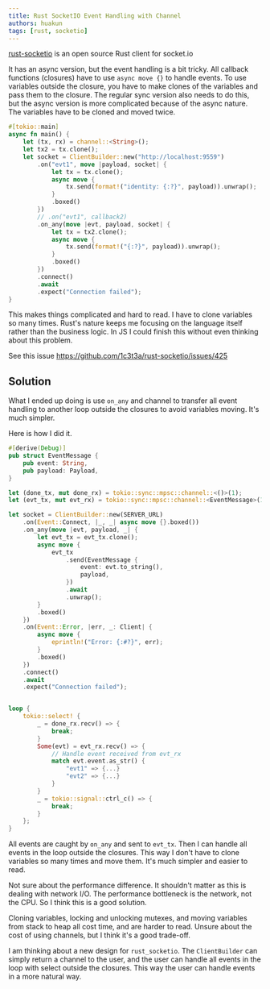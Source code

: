 ```yaml
---
title: Rust SocketIO Event Handling with Channel
authors: huakun
tags: [rust, socketio]
---
```


[rust-socketio](https://github.com/1c3t3a/rust-socketio) is an open source Rust client for socket.io

It has an async version, but the event handling is a bit tricky. All callback functions (closures) have to use `async move {}` to handle events. To use variables outside the closure, you have to make clones of the variables and pass them to the closure. The regular sync version also needs to do this, but the async version is more complicated because of the async nature. The variables have to be cloned and moved twice.

```rust
#[tokio::main]
async fn main() {
    let (tx, rx) = channel::<String>();
    let tx2 = tx.clone();
    let socket = ClientBuilder::new("http://localhost:9559")
        .on("evt1", move |payload, socket| {
            let tx = tx.clone();
            async move {
                tx.send(format!("identity: {:?}", payload)).unwrap();
            }
            .boxed()
        })
        // .on("evt1", callback2)
        .on_any(move |evt, payload, socket| {
            let tx = tx2.clone();
            async move {
                tx.send(format!("{:?}", payload)).unwrap();
            }
            .boxed()
        })
        .connect()
        .await
        .expect("Connection failed");
}
```

This makes things complicated and hard to read. I have to clone variables so many times. Rust's nature keeps me focusing on the language itself rather than the business logic. In JS I could finish this without even thinking about this problem.

See this issue https://github.com/1c3t3a/rust-socketio/issues/425

## Solution

What I ended up doing is use `on_any` and channel to transfer all event handling to another loop outside the closures to avoid variables moving. It's much simpler.

Here is how I did it.

```rust
#[derive(Debug)]
pub struct EventMessage {
    pub event: String,
    pub payload: Payload,
}

let (done_tx, mut done_rx) = tokio::sync::mpsc::channel::<()>(1);
let (evt_tx, mut evt_rx) = tokio::sync::mpsc::channel::<EventMessage>(1);

let socket = ClientBuilder::new(SERVER_URL)
    .on(Event::Connect, |_, _| async move {}.boxed())
    .on_any(move |evt, payload, _| {
        let evt_tx = evt_tx.clone();
        async move {
            evt_tx
                .send(EventMessage {
                    event: evt.to_string(),
                    payload,
                })
                .await
                .unwrap();
        }
        .boxed()
    })
    .on(Event::Error, |err, _: Client| {
        async move {
            eprintln!("Error: {:#?}", err);
        }
        .boxed()
    })
    .connect()
    .await
    .expect("Connection failed");


loop {
    tokio::select! {
        _ = done_rx.recv() => {
            break;
        }
        Some(evt) = evt_rx.recv() => {
            // Handle event received from evt_rx
            match evt.event.as_str() {
                "evt1" => {...}
                "evt2" => {...}
            }
        }
        _ = tokio::signal::ctrl_c() => {
            break;
        }
    };
}
```

All events are caught by `on_any` and sent to `evt_tx`. Then I can handle all events in the loop outside the closures. This way I don't have to clone variables so many times and move them. It's much simpler and easier to read.

Not sure about the performance difference. It shouldn't matter as this is dealing with network I/O. The performance bottleneck is the network, not the CPU. So I think this is a good solution.

Cloning variables, locking and unlocking mutexes, and moving variables from stack to heap all cost time, and are harder to read. Unsure about the cost of using channels, but I think it's a good trade-off.

I am thinking about a new design for `rust_socketio`. The `ClientBuilder` can simply return a channel to the user, and the user can handle all events in the loop with select outside the closures. This way the user can handle events in a more natural way.
